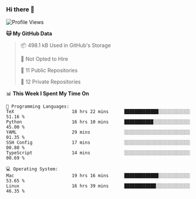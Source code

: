 ### Hi there 👋

<!--
**huayuan4396/huayuan4396** is a ✨ _special_ ✨ repository because its `README.md` (this file) appears on your GitHub profile.

Here are some ideas to get you started:

- 🔭 I’m currently working on ...
- 🌱 I’m currently learning ...
- 👯 I’m looking to collaborate on ...
- 🤔 I’m looking for help with ...
- 💬 Ask me about ...
- 📫 How to reach me: ...
- 😄 Pronouns: ...
- ⚡ Fun fact: ...
-->

<!--START_SECTION:waka-->
![Profile Views](http://img.shields.io/badge/Profile%20Views-0-blue)

**🐱 My GitHub Data** 

> 📦 498.1 kB Used in GitHub's Storage 
 > 
> 🚫 Not Opted to Hire
 > 
> 📜 11 Public Repositories 
 > 
> 🔑 12 Private Repositories 
 > 
📊 **This Week I Spent My Time On** 

```text
💬 Programming Languages: 
TeX                      18 hrs 22 mins      █████████████░░░░░░░░░░░░   51.16 % 
Python                   16 hrs 10 mins      ███████████░░░░░░░░░░░░░░   45.00 % 
YAML                     29 mins             ░░░░░░░░░░░░░░░░░░░░░░░░░   01.35 % 
SSH Config               17 mins             ░░░░░░░░░░░░░░░░░░░░░░░░░   00.80 % 
TypeScript               14 mins             ░░░░░░░░░░░░░░░░░░░░░░░░░   00.69 % 

💻 Operating System: 
Mac                      19 hrs 16 mins      █████████████░░░░░░░░░░░░   53.65 % 
Linux                    16 hrs 39 mins      ████████████░░░░░░░░░░░░░   46.35 % 
```


<!--END_SECTION:waka-->
